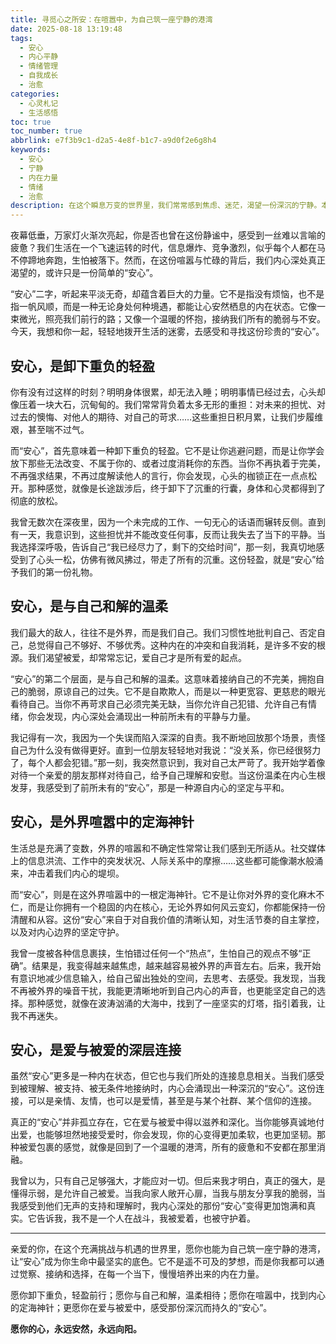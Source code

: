 ```yaml
---
title: 寻觅心之所安：在喧嚣中，为自己筑一座宁静的港湾
date: 2025-08-18 13:19:48
tags:
  - 安心
  - 内心平静
  - 情绪管理
  - 自我成长
  - 治愈
categories:
  - 心灵札记
  - 生活感悟
toc: true
toc_number: true
abbrlink: e7f3b9c1-d2a5-4e8f-b1c7-a9d0f2e6g8h4
keywords:
  - 安心
  - 宁静
  - 内在力量
  - 情绪
  - 治愈
description: 在这个瞬息万变的世界里，我们常常感到焦虑、迷茫，渴望一份深沉的宁静。本文将带你一同探索“安心”的真谛，它不仅仅是外在的平静，更是卸下重负的轻盈、与自己和解的温柔、外界喧嚣中的定海神针，以及爱与被爱的深层连接。愿你在这份感悟中，找到属于自己的那份温暖与力量，让心灵在每一个当下，都能安然栖息。
---
```


夜幕低垂，万家灯火渐次亮起，你是否也曾在这份静谧中，感受到一丝难以言喻的疲惫？我们生活在一个飞速运转的时代，信息爆炸、竞争激烈，似乎每个人都在马不停蹄地奔跑，生怕被落下。然而，在这份喧嚣与忙碌的背后，我们内心深处真正渴望的，或许只是一份简单的“安心”。

“安心”二字，听起来平淡无奇，却蕴含着巨大的力量。它不是指没有烦恼，也不是指一帆风顺，而是一种无论身处何种境遇，都能让心安然栖息的内在状态。它像一束微光，照亮我们前行的路；又像一个温暖的怀抱，接纳我们所有的脆弱与不安。今天，我想和你一起，轻轻地拨开生活的迷雾，去感受和寻找这份珍贵的“安心”。

## 安心，是卸下重负的轻盈

你有没有过这样的时刻？明明身体很累，却无法入睡；明明事情已经过去，心头却像压着一块大石，沉甸甸的。我们常常背负着太多无形的重担：对未来的担忧、对过去的懊悔、对他人的期待、对自己的苛求……这些重担日积月累，让我们步履维艰，甚至喘不过气。

而“安心”，首先意味着一种卸下重负的轻盈。它不是让你逃避问题，而是让你学会放下那些无法改变、不属于你的、或者过度消耗你的东西。当你不再执着于完美，不再强求结果，不再过度解读他人的言行，你会发现，心头的枷锁正在一点点松开。那种感觉，就像是长途跋涉后，终于卸下了沉重的行囊，身体和心灵都得到了彻底的放松。

我曾无数次在深夜里，因为一个未完成的工作、一句无心的话语而辗转反侧。直到有一天，我意识到，这些担忧并不能改变任何事，反而让我失去了当下的平静。当我选择深呼吸，告诉自己“我已经尽力了，剩下的交给时间”，那一刻，我真切地感受到了心头一松，仿佛有微风拂过，带走了所有的沉重。这份轻盈，就是“安心”给予我们的第一份礼物。

## 安心，是与自己和解的温柔

我们最大的敌人，往往不是外界，而是我们自己。我们习惯性地批判自己、否定自己，总觉得自己不够好、不够优秀。这种内在的冲突和自我消耗，是许多不安的根源。我们渴望被爱，却常常忘记，爱自己才是所有爱的起点。

“安心”的第二个层面，是与自己和解的温柔。这意味着接纳自己的不完美，拥抱自己的脆弱，原谅自己的过失。它不是自欺欺人，而是以一种更宽容、更慈悲的眼光看待自己。当你不再苛求自己必须完美无缺，当你允许自己犯错、允许自己有情绪，你会发现，内心深处会涌现出一种前所未有的平静与力量。

我记得有一次，我因为一个失误而陷入深深的自责。我不断地回放那个场景，责怪自己为什么没有做得更好。直到一位朋友轻轻地对我说：“没关系，你已经很努力了，每个人都会犯错。”那一刻，我突然意识到，我对自己太严苛了。我开始学着像对待一个亲爱的朋友那样对待自己，给予自己理解和安慰。当这份温柔在内心生根发芽，我感受到了前所未有的“安心”，那是一种源自内心的坚定与平和。

## 安心，是外界喧嚣中的定海神针

生活总是充满了变数，外界的喧嚣和不确定性常常让我们感到无所适从。社交媒体上的信息洪流、工作中的突发状况、人际关系中的摩擦……这些都可能像潮水般涌来，冲击着我们内心的堤坝。

而“安心”，则是在这外界喧嚣中的一根定海神针。它不是让你对外界的变化麻木不仁，而是让你拥有一个稳固的内在核心，无论外界如何风云变幻，你都能保持一份清醒和从容。这份“安心”来自于对自我价值的清晰认知，对生活节奏的自主掌控，以及对内心边界的坚定守护。

我曾一度被各种信息裹挟，生怕错过任何一个“热点”，生怕自己的观点不够“正确”。结果是，我变得越来越焦虑，越来越容易被外界的声音左右。后来，我开始有意识地减少信息输入，给自己留出独处的空间，去思考、去感受。我发现，当我不再被外界的噪音干扰，我能更清晰地听到自己内心的声音，也更能坚定自己的选择。那种感觉，就像在波涛汹涌的大海中，找到了一座坚实的灯塔，指引着我，让我不再迷失。

## 安心，是爱与被爱的深层连接

虽然“安心”更多是一种内在状态，但它也与我们所处的连接息息相关。当我们感受到被理解、被支持、被无条件地接纳时，内心会涌现出一种深沉的“安心”。这份连接，可以是亲情、友情，也可以是爱情，甚至是与某个社群、某个信仰的连接。

真正的“安心”并非孤立存在，它在爱与被爱中得以滋养和深化。当你能够真诚地付出爱，也能够坦然地接受爱时，你会发现，你的心变得更加柔软，也更加坚韧。那种被爱包裹的感觉，就像是回到了一个温暖的港湾，所有的疲惫和不安都在那里消融。

我曾以为，只有自己足够强大，才能应对一切。但后来我才明白，真正的强大，是懂得示弱，是允许自己被爱。当我向家人敞开心扉，当我与朋友分享我的脆弱，当我感受到他们无声的支持和理解时，我内心深处的那份“安心”变得更加饱满和真实。它告诉我，我不是一个人在战斗，我被爱着，也被守护着。

---

亲爱的你，在这个充满挑战与机遇的世界里，愿你也能为自己筑一座宁静的港湾，让“安心”成为你生命中最坚实的底色。它不是遥不可及的梦想，而是你我都可以通过觉察、接纳和选择，在每一个当下，慢慢培养出来的内在力量。

愿你卸下重负，轻盈前行；愿你与自己和解，温柔相待；愿你在喧嚣中，找到内心的定海神针；更愿你在爱与被爱中，感受那份深沉而持久的“安心”。

**愿你的心，永远安然，永远向阳。**